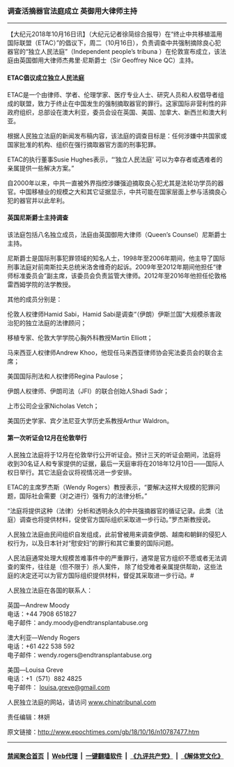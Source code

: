 ### 调查活摘器官法庭成立 英御用大律师主持
------------------------

<p>
 【大纪元2018年10月16日讯】（大纪元记者徐简综合报导）在“终止中共移植滥用国际联盟（ETAC）”的倡议下，周二（10月16日），负责调查中共强制摘除良心犯器官的“独立人民法庭”（Independent people’s tribuna ）在伦敦宣布成立，该法庭由英国御用大律师杰弗里‧尼斯爵士（Sir Geoffrey Nice QC）主持。
</p>
<h4>
 ETAC倡议成立独立人民法庭
</h4>
<p>
 ETAC是一个由律师、学者、伦理学家、医疗专业人士、研究人员和人权倡导者组成的联盟，致力于终止在中国发生的强制摘取器官的罪行。这家国际非营利性的非政府组织，总部设在澳大利亚，委员会设在英国、美国、加拿大、新西兰和澳大利亚。
</p>
<p>
 根据人民独立法庭的新闻发布稿内容，该法庭的调查目标是：任何涉嫌中共国家或国家批准的机构、组织在强行摘取器官方面的刑事犯罪。
</p>
<p>
 ETAC的执行董事Susie Hughes表示，“‘独立人民法庭’ 可以为幸存者或遇难者的亲属提供一些解决方案。”
</p>
<p>
 自2000年以来，中共一直被外界指控涉嫌强迫摘取良心犯尤其是法轮功学员的器官。中国移植业的规模之大和其它证据显示，中共可能在国家层面上参与活摘良心犯的器官并以此牟利。
</p>
<h4>
 英国尼斯爵士主持调查
</h4>
<p>
 该法庭包括八名独立成员，法庭由英国御用大律师（Queen’s Counsel）尼斯爵士主持。
</p>
<p>
 尼斯爵士是国际刑事犯罪领域的知名人士，1998年至2006年期间，他主导了国际刑事法庭对前南斯拉夫总统米洛舍维奇的起诉。2009年至2012年期间他担任“律师标准委员会”副主席，该委员会负责监管大律师。2012年至2016年他担任伦敦格雷西姆学院的法学教授。
</p>
<p>
 其他的成员分别是：
</p>
<p>
 伦敦人权律师Hamid Sabi，Hamid Sabi是调查“（伊朗）伊斯兰国”大规模杀害政治犯的独立法庭的法律顾问；
</p>
<p>
 移植专家、伦敦大学学院心胸外科教授Martin Elliott；
</p>
<p>
 马来西亚人权律师Andrew Khoo，他现任马来西亚律师协会宪法委员会的联合主席；
</p>
<p>
 美国国际刑法和人权律师Regina Paulose；
</p>
<p>
 伊朗人权律师、伊朗司法（JFI）的联合创始人Shadi Sadr；
</p>
<p>
 上市公司企业家Nicholas Vetch；
</p>
<p>
 美国历史学家、宾夕法尼亚大学历史系教授Arthur Waldron。
</p>
<h4>
 第一次听证会12月在伦敦举行
</h4>
<p>
 人民独立法庭将于12月在伦敦举行公开听证会。预计三天的听证会期间，法庭将收到30名证人和专家提供的证据，最后一天庭审将在2018年12月10日——国际人权日举行。其它法庭会议将视情况进一步安排。
</p>
<p>
 ETAC的主席罗杰斯（Wendy Rogers）教授表示，“要解决这样大规模的犯罪问题，国际社会需要（对之进行）强有力的法律分析。”
</p>
<p>
 “法庭将提供这种（法律）分析和透明永久的中共强摘器官的循证记录。此类（法庭）调查也将提供材料，促使官方国际组织采取进一步行动。”罗杰斯教授说。
</p>
<p>
 人民独立法庭由民间组织自发组成，此前曾被用来调查伊朗、越南和朝鲜的侵犯人权行为，以及日本针对“慰安妇”的罪行和其它重要的国际问题。
</p>
<p>
 人民法庭通常处理大规模苦难事件中的严重罪行，通常是官方组织不愿或者无法调查的案件，往往是（但不限于）杀人案件， 除了给受难者亲属提供帮助，这些法庭的决定还可以为官方国际组织提供材料，督促其采取进一步行动。#
</p>
<p>
 人民独立法庭在各国的联系人：
</p>
<p>
 英国—Andrew Moody
 <br/>
 电话：+44 7908 651827
 <br/>
 电子邮件：andy.moody@endtransplantabuse.org
</p>
<p>
 澳大利亚—Wendy Rogers
 <br/>
 电话：+61 422 538 592
 <br/>
 电子邮件：wendy.rogers@endtransplantabuse.org
</p>
<p>
 美国—Louisa Greve
 <br/>
 电话：+1（571）882 4825
 <br/>
 电子邮件：
 <a href="mailto:louisa.greve@gmail.com">
  louisa.greve@gmail.com
 </a>
</p>
<p>
 人民独立法庭的网站，请访问
 <a href="http://www.chinatribunal.com/">
  www.chinatribunal.com
 </a>
</p>
<p>
 责任编辑：林妍
</p>

原文链接：http://www.epochtimes.com/gb/18/10/16/n10787477.htm


------------------------
#### [禁闻聚合首页](https://github.com/gfw-breaker/banned-news/blob/master/README.md) &nbsp;|&nbsp; [Web代理](https://github.com/gfw-breaker/open-proxy/blob/master/README.md) &nbsp;|&nbsp; [一键翻墙软件](https://github.com/gfw-breaker/nogfw/blob/master/README.md) &nbsp;|&nbsp; [《九评共产党》](https://github.com/gfw-breaker/9ping.md/blob/master/README.md#九评之一评共产党是什么) &nbsp;|&nbsp; [《解体党文化》](https://github.com/gfw-breaker/jtdwh.md/blob/master/README.md#绪论)